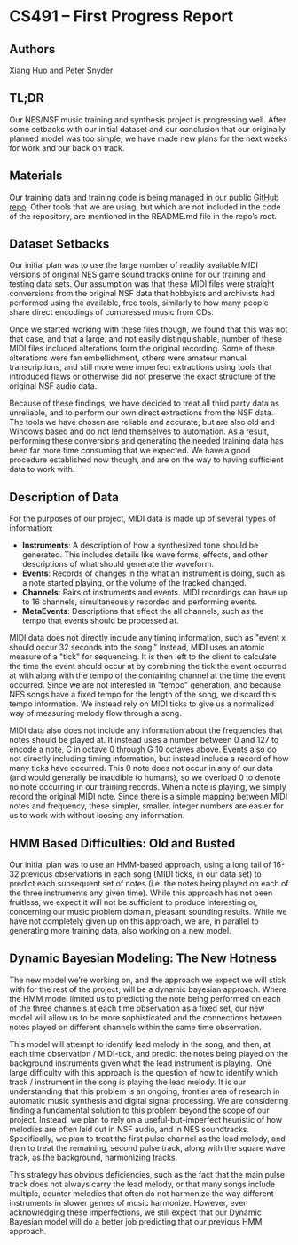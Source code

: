 CS491 – First Progress Report
=============================

Authors
-------
Xiang Huo and Peter Snyder

TL;DR
-----
Our NES/NSF music training and synthesis project is progressing well.  After some setbacks with our initial dataset and our conclusion that our originally planned model was too simple, we have made new plans for the next weeks for work and our back on track.

Materials
---------
Our training data and training code is being managed in our public [GitHub repo](
https://github.com/snyderp/nes-machine-learning).  Other tools that we are using, but which are not included in the code of the repository, are mentioned in the README.md file in the repo’s root.

Dataset Setbacks
----------------
Our initial plan was to use the large number of readily available MIDI versions of original NES game sound tracks online for our training and testing data sets.  Our assumption was that these MIDI files were straight conversions from the original NSF data that hobbyists and archivists had performed using the available, free tools, similarly to how many people share direct encodings of compressed music from CDs.

Once we started working with these files though, we found that this was not that case, and that a large, and not easily distinguishable, number of these MIDI files included alterations form the original recording. Some of these alterations were fan embellishment, others were amateur manual transcriptions, and still more were imperfect extractions using tools that introduced flaws or otherwise did not preserve the exact structure of the original NSF audio data.

Because of these findings, we have decided to treat all third party data as unreliable, and to perform our own direct extractions from the NSF data. The tools we have chosen are reliable and accurate, but are also old and Windows based and do not lend themselves to automation. As a result, performing these conversions and generating the needed training data has been far more time consuming that we expected.  We have a good procedure established now though, and are on the way to having sufficient data to work with.

Description of Data
-------------------
For the purposes of our project, MIDI data is made up of several types of information:

 *  **Instruments**: A description of how a synthesized tone should be generated. This includes details like wave forms, effects, and other descriptions of what should generate the waveform.
 *  **Events**: Records of changes in the what an instrument is doing, such as a note started playing, or the volume of the tracked changed.
 *  **Channels**: Pairs of instruments and events.  MIDI recordings can have up to 16 channels, simultaneously recorded and performing events.
 *  **MetaEvents**: Descriptions that effect the all channels, such as the tempo that events should be processed at.

MIDI data does not directly include any timing information, such as "event x should occur 32 seconds into the song." Instead, MIDI uses an atomic measure of a "tick" for sequencing. It is then left to the client to calculate the time the event should occur at by combining the tick the event occurred at with along with the tempo of the containing channel at the time the event occurred. Since we are not interested in "tempo" generation, and because NES songs have a fixed tempo for the length of the song, we discard this tempo information. We instead rely on MIDI ticks to give us a normalized way of measuring melody flow through a song.

MIDI data also does not include any information about the frequencies that notes should be played at. It instead uses a number between 0 and 127 to encode a note, C in octave 0 through G 10 octaves above. Events also do not directly including timing information, but instead include a record of how many ticks have occurred. This 0 note does not occur in any of our data (and would generally be inaudible to humans), so we overload 0 to denote no note occurring in our training records.  When a note is playing, we simply record the original MIDI note. Since there is a simple mapping between MIDI notes and frequency, these simpler, smaller, integer numbers are easier for us to work with without loosing any information.

HMM Based Difficulties: Old and Busted
--------------------------------------
Our initial plan was to use an HMM-based approach, using a long tail of 16-32 previous observations in each song (MIDI ticks, in our data set) to predict each subsequent set of notes (i.e. the notes being played on each of the three instruments any given time).  While this approach has not been fruitless, we expect it will not be sufficient to produce interesting or, concerning our music problem domain, pleasant sounding results.  While we have not completely given up on this approach, we are, in parallel to generating more training data, also working on a new model.

Dynamic Bayesian Modeling: The New Hotness
------------------------------------------
The new model we’re working on, and the approach we expect we will stick with for the rest of the project, will be a dynamic bayesian approach. Where the HMM model limited us to predicting the note being performed on each of the three channels at each time observation as a fixed set, our new model will allow us to be more sophisticated and the connections between notes played on different channels within the same time observation.

This model will attempt to identify lead melody in the song, and then, at each time observation / MIDI-tick, and predict the notes being played on the background instruments given what the lead instrument is playing.
 One large difficulty with this approach is the question of how to identify which track / instrument in the song is playing the lead melody. It is our understanding that this problem is an ongoing, frontier area of research in automatic music synthesis and digital signal processing. We are considering finding a fundamental solution to this problem beyond the scope of our project. Instead, we plan to rely on a useful-but-imperfect heuristic of how melodies are often laid out in NSF audio, and in NES soundtracks.  Specifically, we plan to treat the first pulse channel as the lead melody, and then to treat the remaining, second pulse track, along with the square wave track, as the background, harmonizing tracks.

This strategy has obvious deficiencies, such as the fact that the main pulse track does not always carry the lead melody, or that many songs include multiple, counter melodies that often do not harmonize the way different instruments in slower genres of music harmonize.  However, even acknowledging these imperfections, we still expect that our Dynamic Bayesian model will do a better job predicting that our previous HMM approach.

